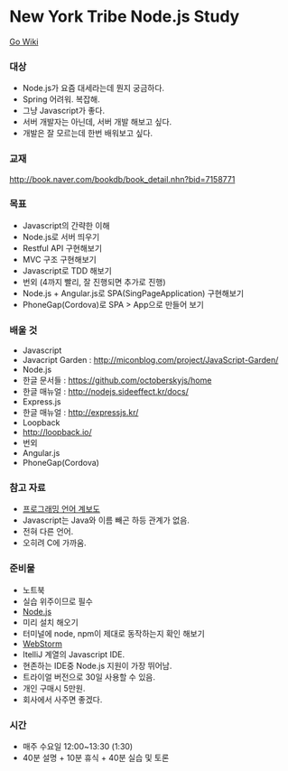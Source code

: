 New York Tribe Node.js Study
=============
[Go Wiki](https://github.com/newyork-tribe/study-node.js/wiki)

### 대상
* Node.js가 요즘 대세라는데 뭔지 궁금하다.
* Spring 어려워. 복잡해.
* 그냥 Javascript가 좋다.
* 서버 개발자는 아닌데, 서버 개발 해보고 싶다.
* 개발은 잘 모르는데 한번 배워보고 싶다.

### 교재
http://book.naver.com/bookdb/book_detail.nhn?bid=7158771

### 목표
* Javascript의 간략한 이해
* Node.js로 서버 띄우기
* Restful API 구현해보기
* MVC 구조 구현해보기
* Javascript로 TDD 해보기
* 번외 (4까지 빨리, 잘 진행되면 추가로 진행)
 * Node.js + Angular.js로 SPA(SingPageApplication) 구현해보기
 * PhoneGap(Cordova)로 SPA > App으로 만들어 보기

### 배울 것
* Javascript
 * Javacript Garden : http://miconblog.com/project/JavaScript-Garden/
* Node.js
 * 한글 문서들 : https://github.com/octoberskyjs/home
 * 한글 매뉴얼 : http://nodejs.sideeffect.kr/docs/
* Express.js
 * 한글 매뉴얼 : http://expressjs.kr/
* Loopback
 * http://loopback.io/
* 번외
 * Angular.js
 * PhoneGap(Cordova)

### 참고 자료
* [프로그래밍 언어 계보도](https://cdn.thinglink.me/api/image/536427472728621058/1240/10/scaletowidth)
 * Javascript는 Java와 이름 빼곤 하등 관계가 없음.
 * 전혀 다른 언어.
 * 오히려 C에 가까움.

### 준비물
* 노트북
 * 실습 위주이므로 필수
* [Node.js](http://nodejs.org/)
 * 미리 설치 해오기
 * 터미널에 node, npm이 제대로 동작하는지 확인 해보기
* [WebStorm](http://www.jetbrains.com/webstorm/)
 * ItelliJ 계열의 Javascript IDE.
 * 현존하는 IDE중 Node.js 지원이 가장 뛰어남.
 * 트라이얼 버전으로 30일 사용할 수 있음.
 * 개인 구매시 5만원.
 * 회사에서 사주면 좋겠다.

### 시간
* 매주 수요일 12:00~13:30 (1:30)
* 40분 설명 + 10분 휴식 + 40분 실습 및 토론
